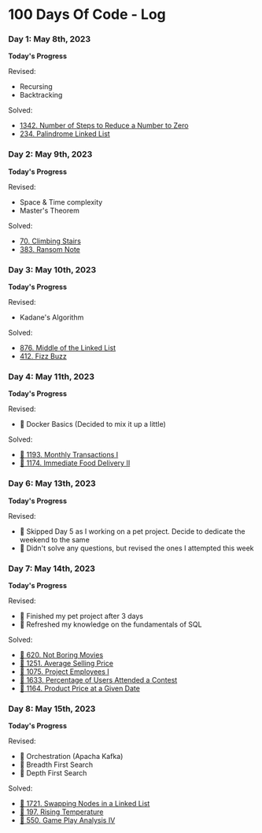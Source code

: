 # 100 Days Of Code - Log

### Day 1: May 8th, 2023

**Today's Progress**

Revised:
- Recursing
- Backtracking

Solved:
- [1342. Number of Steps to Reduce a Number to Zero](https://leetcode.com/problems/number-of-steps-to-reduce-a-number-to-zero/)
- [234. Palindrome Linked List](https://leetcode.com/problems/palindrome-linked-list/)

### Day 2: May 9th, 2023

**Today's Progress**

Revised:
- Space & Time complexity
- Master's Theorem

Solved:
- [70. Climbing Stairs](https://leetcode.com/problems/climbing-stairs/description/)
- [383. Ransom Note](https://leetcode.com/problems/ransom-note/)

### Day 3: May 10th, 2023

**Today's Progress**

Revised:
- Kadane's Algorithm

Solved:
- [876. Middle of the Linked List](https://leetcode.com/problems/middle-of-the-linked-list/)
- [412. Fizz Buzz](https://leetcode.com/problems/fizz-buzz/)

### Day 4: May 11th, 2023

**Today's Progress**

Revised:
- 📌 Docker Basics (Decided to mix it up a little)

Solved:
- [📌 1193. Monthly Transactions I](https://leetcode.com/problems/monthly-transactions-i/)
- [📌 1174. Immediate Food Delivery II](https://leetcode.com/problems/immediate-food-delivery-ii/)

### Day 6: May 13th, 2023

**Today's Progress**

Revised:
- 📌 Skipped Day 5 as I working on a pet project. Decide to dedicate the weekend to the same 
- 📌 Didn't solve any questions, but revised the ones I attempted this week

### Day 7: May 14th, 2023

**Today's Progress**

Revised:
- 📌 Finished my pet project after 3 days
- 📌 Refreshed my knowledge on the fundamentals of SQL

Solved:
- [📌 620. Not Boring Movies](https://leetcode.com/problems/not-boring-movies/)
- [📌 1251. Average Selling Price](https://leetcode.com/problems/average-selling-price/)
- [📌 1075. Project Employees I](https://leetcode.com/problems/project-employees-i/)
- [📌 1633. Percentage of Users Attended a Contest](https://leetcode.com/problems/percentage-of-users-attended-a-contest/)
- [📌 1164. Product Price at a Given Date](https://leetcode.com/problems/product-price-at-a-given-date/)

### Day 8: May 15th, 2023

**Today's Progress**

Revised:
- 📌 Orchestration (Apacha Kafka)
- 📌 Breadth First Search
- 📌 Depth First Search

Solved:
- [📌 1721. Swapping Nodes in a Linked List](https://leetcode.com/problems/swapping-nodes-in-a-linked-list/)
- [📌 197. Rising Temperature](https://leetcode.com/problems/rising-temperature/)
- [📌 550. Game Play Analysis IV](https://leetcode.com/problems/game-play-analysis-iv/)
